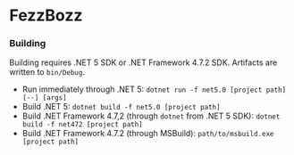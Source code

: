 # FezzBozz

### Building

Building requires .NET 5 SDK or .NET Framework 4.7.2 SDK.  Artifacts are written to `bin/Debug`.

* Run immediately through .NET 5: `dotnet run -f net5.0 [project path] [--] [args]`
* Build .NET 5: `dotnet build -f net5.0 [project path]`
* Build .NET Framework 4.7,2 (through `dotnet` from .NET 5 SDK): `dotnet build -f net472 [project path]`
* Build .NET Framework 4.7.2 (through MSBuild): `path/to/msbuild.exe [project path]`
